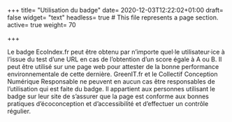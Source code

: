 +++
title= "Utilisation du badge"
date= 2020-12-03T12:22:02+01:00
draft= false
widget= "text"
headless= true  # This file represents a page section.
active= true
weight= 70

+++

Le badge EcoIndex.fr peut être obtenu par n’importe quel·le utilisateur·ice à l’issue du test d’une URL en cas de l’obtention d’un score égale à A ou B.
Il peut être utilisé sur une page web pour attester de la bonne performance environnementale de cette dernière.
GreenIT.fr et le Collectif Conception Numérique Responsable ne peuvent en aucun cas être responsables de l’utilisation qui est faite du badge.
Il appartient aux personnes utilisant le badge sur leur site de s’assurer que la page est conforme aux bonnes pratiques d’écoconception et d’accessibilité et d’effectuer un contrôle régulier.
